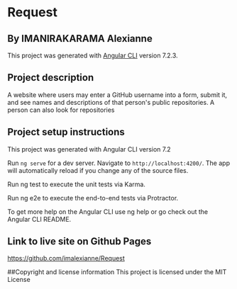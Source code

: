 # Request
## By IMANIRAKARAMA Alexianne
This project was generated with [Angular CLI](https://github.com/angular/angular-cli) version 7.2.3.

## Project description
A website where users may enter a GitHub username into a form, submit it, and see names and descriptions of that person's public repositories. A person can also look for repositories

## Project setup instructions

This project was generated with Angular CLI version 7.2

Run `ng serve` for a dev server. Navigate to `http://localhost:4200/`. The app will automatically reload if you change any of the source files.

Run ng test to execute the unit tests via Karma.

Run ng e2e to execute the end-to-end tests via Protractor.

To get more help on the Angular CLI use ng help or go check out the Angular CLI README.

## Link to live site on Github Pages
https://github.com/imalexianne/Request

##Copyright and license information
This project is licensed under the MIT License